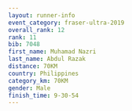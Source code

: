 ```yaml
---
layout: runner-info 
event_category: fraser-ultra-2019 
overall_rank: 12
rank: 11
bib: 7048
first_name: Muhamad Nazri
last_name: Abdul Razak
distance: 70KM
country: Philippines
category_km: 70KM
gender: Male
finish_time: 9-30-54
---
```

